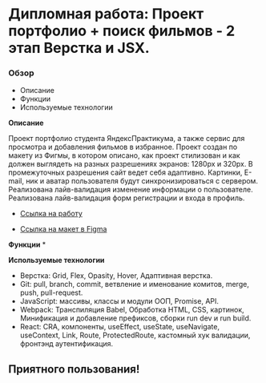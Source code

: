 # Дипломная работа: Проект портфолио + поиск фильмов - 2 этап Верстка и JSX.

### Обзор
* Описание
* Функции
* Используемые технологии

**Описание**

Проект портфолио студента ЯндексПрактикума, а также сервис для просмотра и добавления фильмов в избранное.
Проект создан по макету из Фигмы, в котором описано, как проект стилизован и как должен выглядеть на разных разрешениях экранов:
1280px и 320px.
В промежуточных разрешения сайт ведет себя адаптивно.
Картинки, E-mail, ник и аватар пользователя будут синхронизироваться с сервером.
Реализована лайв-валидация изменение информации о пользователе.
Реализована лайв-валидация форм регистрации и входа в профиль.

* [Ссылка на работу](https://)

* [Ссылка на макет в Figma](https://disk.yandex.ru/d/p73avdV1SPF21Q)

**Функции**
* 

**Используемые технологии**

* Верстка: Grid, Flex, Opasity, Hover, Адаптивная верстка.
* Git: pull, branch, commit, ветвление и именование комитов, merge, push, pull-request.
* JavaScript: массивы, классы и модули ООП, Promise, API.
* Webpack: Транспиляция Babel, Обработка HTML, CSS, картинок, Минификация и добавление префиксов, сборки run dev и run build.
* React: CRA, компоненты, useEffect, useState, useNavigate, useContext, Link, Route, ProtectedRoute, кастомный хук валидации, фронтэнд аутентификация.

## Приятного пользования!
